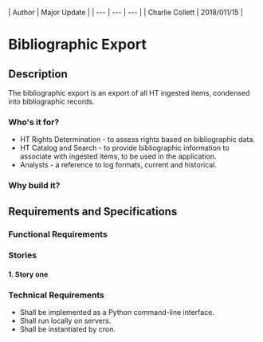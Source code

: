 | Author | Major Update |
| --- | --- | --- |
| Charlie Collett | 2018/011/15 |

# Bibliographic Export

## Description
The bibliographic export is an export of all HT ingested items, condensed into bibliographic records.

### Who's it for?
* HT Rights Determination - to assess rights based on bibliographic data.
* HT Catalog and Search - to provide bibliographic information to associate with ingested items, to be used in the application.
* Analysts - a reference to log formats, current and historical.

### Why build it?


## Requirements and Specifications

### Functional Requirements


### Stories

#### 1. Story one


### Technical Requirements

* Shall be implemented as a Python command-line interface.
* Shall run locally on servers.
* Shall be instantiated by cron.
